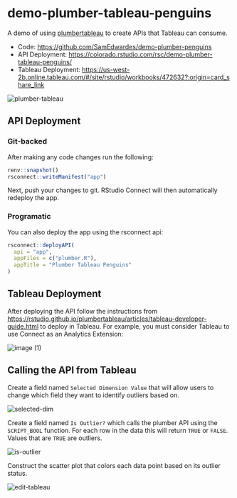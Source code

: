 # demo-plumber-tableau-penguins

A demo of using [plumbertableau](https://rstudio.github.io/plumbertableau/index.html) to create APIs that Tableau can consume.

- Code: <https://github.com/SamEdwardes/demo-plumber-penguins>
- API Deployment: <https://colorado.rstudio.com/rsc/demo-plumber-tableau-penguins/>
- Tableau Deployment: <https://us-west-2b.online.tableau.com/#/site/rstudio/workbooks/472632?:origin=card_share_link>

![plumber-tableau](https://user-images.githubusercontent.com/18248949/176033992-aa2633a4-8a6d-4501-8cf7-7087f18dd1fc.gif)

## API Deployment

### Git-backed

After making any code changes run the following:

```r
renv::snapshot()
rsconnect::writeManifest("app")
```

Next, push your changes to git. RStudio Connect will then automatically redeploy the app.

### Programatic

You can also deploy the app using the rsconnect api:

```r
rsconnect::deployAPI(
  api = "app",
  appFiles = c("plumber.R"),
  appTitle = "Plumber Tableau Penguins"
)
```

## Tableau Deployment

After deploying the API follow the instructions from <https://rstudio.github.io/plumbertableau/articles/tableau-developer-guide.html> to deploy in Tableau. For example, you must consider Tableau to use Connect as an Analytics Extension:

![image (1)](https://user-images.githubusercontent.com/18248949/185973483-eedfff35-4976-47aa-b922-f56f9a4146bf.png)

## Calling the API from Tableau

Create a field named `Selected Dimension Value` that will allow users to change which field they want to identify outliers based on.

![selected-dim](https://user-images.githubusercontent.com/18248949/185947742-6c391142-8a11-4447-8502-3f8214de3bf6.png)

Create a field named `Is Outlier?` which calls the plumber API using the `SCRIPT_BOOL` function. For each row in the data this will return `TRUE` or `FALSE`. Values that are `TRUE` are outliers.

![is-outlier](https://user-images.githubusercontent.com/18248949/185947614-691ad77f-73cf-4f7e-87cd-a2607ad8b2a6.png)

Construct the scatter plot that colors each data point based on its outlier status.

![edit-tableau](https://user-images.githubusercontent.com/18248949/185947787-f29c8290-ca68-4d30-836c-f738daa9c2a6.png)
